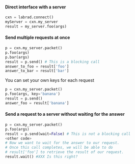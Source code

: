 #### Direct interface with a server
```python
cxn = labrad.connect()
myServer = cxn.my_server
result = my_server.foo(args)
```

#### Send multiple requests at once

```python
p = cxn.my_server.packet()
p.foo(args)
p.bar(args)
result = p.send() # This is a blocking call
answer_to_foo = result['foo']
answer_to_bar = result['bar']
```
You can set your own keys for each request

```python
p = cxn.my_server.packet()
p.foo(args, key='banana')
result = p.send()
answer_foo = result['banana']
```

#### Send a request to a server without waiting for the answer

```python
p = cxn.my_server.packet()
p.foo(args)
result = p.send(wait=False) # This is not a blocking call
<other code>
# Now we want to wait for the answer to our request.
# Once this call completes, we will be able to do
# result['foo'] to retrieve the result of our request.
result.wait() #XXX Is this right?
```
